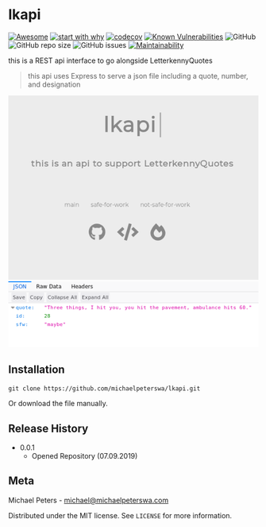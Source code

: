 # lkapi

[![Awesome](https://awesome.re/badge.svg)](https://michaelpeterswa.com) [![start with why](https://img.shields.io/badge/start%20with-why%3F-brightgreen.svg?style=flat)](http://www.ted.com/talks/simon_sinek_how_great_leaders_inspire_action)
[![codecov](https://codecov.io/gh/michaelpeterswa/lkapi/branch/master/graph/badge.svg)](https://codecov.io/gh/michaelpeterswa/lkapi) [![Known Vulnerabilities](https://snyk.io/test/github/michaelpeterswa/lkapi/badge.svg)](https://snyk.io/test/github/michaelpeterswa/lkapi)  ![GitHub](https://img.shields.io/github/license/mashape/apistatus.svg) ![GitHub repo size](https://img.shields.io/github/repo-size/michaelpeterswa/lkapi.svg) ![GitHub issues](https://img.shields.io/github/issues/michaelpeterswa/lkapi.svg) [![Maintainability](https://api.codeclimate.com/v1/badges/3876447b891bfba74e1c/maintainability)](https://codeclimate.com/github/michaelpeterswa/lkapi/maintainability)

this is a REST api interface to go alongside LetterkennyQuotes
> this api uses Express to serve a json file including a quote, number, and designation

![Alt text](img/lkapi1.png?raw=true "Webpage")
![Alt text](img/lkapi2.png?raw=true "JSON endpoint")

## Installation
```
git clone https://github.com/michaelpeterswa/lkapi.git
```
Or download the file manually.
## Release History
* 0.0.1
   * Opened Repository (07.09.2019)
## Meta
Michael Peters - michael@michaelpeterswa.com

Distributed under the MIT license. See ``LICENSE`` for more information.
